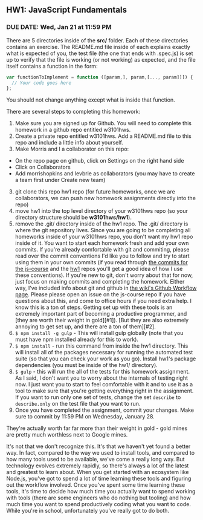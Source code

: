 ## HW1: JavaScript Fundamentals

### DUE DATE: Wed, Jan 21 at 11:59 PM

There are 5 directories inside of the **src/** folder.  Each of these directories contains an exercise.  The README.md file inside of each explains exactly what is expected of you, the test file (the one that ends with .spec.js) is set up to verify that the file is working (or not working) as expected, and the file itself contains a function in the form:

```js
var functionToImplement = function ([param,], param,[..., param]]]) {
  // Your code goes here
};
```

You should not change anything except what is inside that function.

There are several steps to completing this homework:

1. Make sure you are signed up for Github.  You will need to complete this homework in a github repo entitled w3101hws.
2. Create a private repo entitled w3101hws. Add a README.md file to this repo and include a little info about yourself.
3. Make Morris and I a collaborator on this repo:
  * On the repo page on github, click on Settings on the right hand side
  * Click on Collaborators
  * Add morrishopkins and levbrie as collaborators (you may have to create a team first under Create new team)
3. git clone this repo hw1 repo (for future homeworks, once we are collaborators, we can push new homework assignments directly into the repo)
4. move hw1 into the top level directory of your w3101hws repo (so your directory structure should be **w3101hws/hw1**).
5. remove the .git/ directory inside of the hw1 repo.  The .git/ directory is where the git repository lives.  Since you are going to be completing all homeworks inside of your w3101hws repo, you don't want my hw1 repo inside of it.  You want to start each homework fresh and add your own commits. If you're already comfortable with git and commiting, please read over the commit conventions I'd like you to follow and try to start using them in your own commits (if you read through [the commits for the js-course](https://github.com/ColumbiaJS/js-course/commits/master) and the [hw1](https://github.com/ColumbiaJS/hw1/commits/master) repos you'll get a good idea of how I use these conventions).  If you're new to git, don't worry about that for now, just focus on making commits and completing the homework.  Either way, I've included info about git and github in [the wiki's Github Workflow page](https://github.com/ColumbiaJS/js-course/wiki/Github-Workflow).  Please please open an issue on the js-course repo if you have questions about this, and come to office hours if you need extra help.  I know this is a ton of steps.  Getting set up with these tools is an extremely important part of becoming a productive programmer, and [they are worth their weight in gold][#1]).  [But they are also extremely annoying to get set up, and there are a ton of them][#2].
6. `$ npm install -g gulp` - This will install gulp globally (note that you must have npm installed already for this to work).
7. `$ npm install` - run this command from inside the hw1 directory.  This will install all of the packages necessary for running the automated test suite (so that you can check your work as you go). Install hw1's package dependencies (you must be inside of the hw1/ directory).
8. `$ gulp` - this will run the all of the tests for this homework assignment.  As I said, I don't want you to worry about the internals of testing right now.  I just want you to start to feel comfortable with it and to use it as a tool to make sure that you're getting everything right in the assignment.  If you want to run only one set of tests, change the set `describe` to `describe.only` on the test file that you want to run.
9. Once you have completed the assignment, commit your changes.  Make sure to commit by 11:59 PM on Wednesday, January 28.

<a name="1"></a>They're actually worth far far more than their weight in gold - gold mines are pretty much worthless next to Google mines.

<a name="2"></a>It's not that we don't recognize this.  It's that we haven't yet found a better way.  In fact, compared to the way we used to install tools, and compared to how many tools used to be available, we've come a really long way.  But technology evolves extremely rapidly, so there's always a lot of the latest and greatest to learn about.  When you get started with an ecosystem like Node.js, you've got to spend a lot of time learning these tools and figuring out the workflow involved.  Once you've spent some time learning these tools, it's time to decide how much time you actually want to spend working with tools (there are some engineers who do nothing but tooling) and how much time you want to spend productively coding what you want to code.  While you're in school, unfortunately you've really got to do both.
